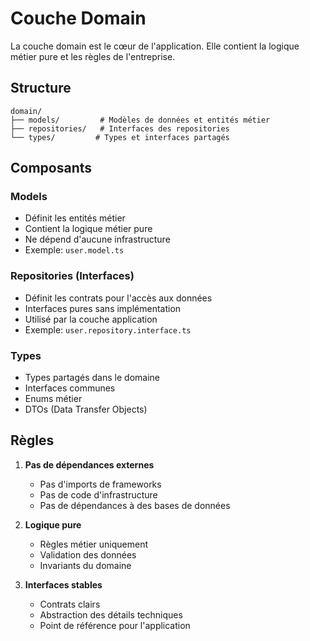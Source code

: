 # Couche Domain

La couche domain est le cœur de l'application. Elle contient la logique métier pure et les règles de l'entreprise.

## Structure

```
domain/
├── models/         # Modèles de données et entités métier
├── repositories/   # Interfaces des repositories
└── types/         # Types et interfaces partagés
```

## Composants

### Models
- Définit les entités métier
- Contient la logique métier pure
- Ne dépend d'aucune infrastructure
- Exemple: `user.model.ts`

### Repositories (Interfaces)
- Définit les contrats pour l'accès aux données
- Interfaces pures sans implémentation
- Utilisé par la couche application
- Exemple: `user.repository.interface.ts`

### Types
- Types partagés dans le domaine
- Interfaces communes
- Enums métier
- DTOs (Data Transfer Objects)

## Règles

1. **Pas de dépendances externes**
   - Pas d'imports de frameworks
   - Pas de code d'infrastructure
   - Pas de dépendances à des bases de données

2. **Logique pure**
   - Règles métier uniquement
   - Validation des données
   - Invariants du domaine

3. **Interfaces stables**
   - Contrats clairs
   - Abstraction des détails techniques
   - Point de référence pour l'application
